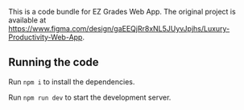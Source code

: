 

  This is a code bundle for EZ Grades Web App. The original project is available at https://www.figma.com/design/gaEEQjRr8xNL5JUyvJpjhs/Luxury-Productivity-Web-App.

  ## Running the code

  Run `npm i` to install the dependencies.

  Run `npm run dev` to start the development server.
  
